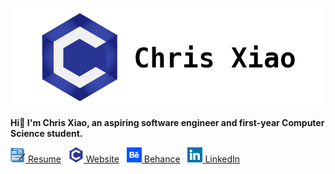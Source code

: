 ![Banner](https://raw.githubusercontent.com/chrisx8/chrisx8/main/images/banner.png)

**Hi👋 I'm Chris Xiao, an aspiring software engineer and first-year Computer Science student.**

[![](https://raw.githubusercontent.com/chrisx8/chrisx8/main/images/resume.png) Resume](https://chrisx.xyz/media/chrisxiao_resume_web.pdf) &nbsp; 
[![](https://raw.githubusercontent.com/chrisx8/chrisx8/main/images/website.png) Website](https://chrisx.xyz/) &nbsp; 
[![](https://raw.githubusercontent.com/chrisx8/chrisx8/main/images/behance.png) Behance](https://www.behance.net/chrisx8) &nbsp; 
[![](https://raw.githubusercontent.com/chrisx8/chrisx8/main/images/linkedin.png) LinkedIn](https://www.linkedin.com/in/chris-xiao)
